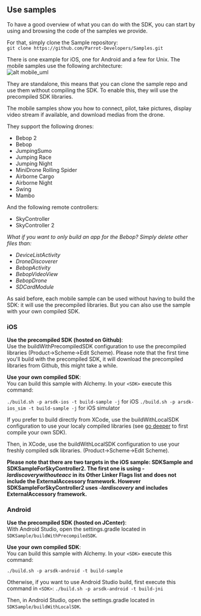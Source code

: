 ## Use samples

To have a good overview of what you can do with the SDK, you can start by using and browsing the code of the samples we provide. 

For that, simply clone the Sample repository:<br/>
`git clone https://github.com/Parrot-Developers/Samples.git`

There is one example for iOS, one for Android and a few for Unix. 
The mobile samples use the following architecture:<br/> 
![alt mobile_uml](https://raw.githubusercontent.com/Parrot-Developers/Samples/master/Android/uml/mobile_uml_classes.png)

They are standalone, this means that you can clone the sample repo and use them without compiling the SDK. To enable this, they will use the precompiled SDK libraries.

The mobile samples show you how to connect, pilot, take pictures, display video stream if available, and download medias from the drone.

They support the following drones:

* Bebop 2
* Bebop 
* JumpingSumo 
* Jumping Race
* Jumping Night
* MiniDrone Rolling Spider
* Airborne Cargo
* Airborne Night
* Swing
* Mambo

And the following remote controllers:

* SkyController
* SkyController 2

*What if you want to only build an app for the Bebop?
Simply delete other files than:*

* *DeviceListActivity*
* *DroneDiscoverer*
* *BebopActivity*
* *BebopVideoView*
* *BebopDrone*
* *SDCardModule*

As said before, each mobile sample can be used without having to build the SDK: it will use the precompiled libraries. But you can also use the sample with your own compiled SDK.

### iOS

**Use the precompiled SDK (hosted on Github)**:<br/>
Use the buildWithPrecompiledSDK configuration to use the precompiled libraries (Product->Scheme->Edit Scheme).
Please note that the first time you'll build with the precompiled SDK, it will download the precompiled libraries from Github, this might take a while.

**Use your own compiled SDK**:<br/>
You can build this sample with Alchemy. In your `<SDK>` execute this command:

`./build.sh -p arsdk-ios -t build-sample -j` for iOS
`./build.sh -p arsdk-ios_sim -t build-sample -j` for iOS simulator

If you prefer to build directly from XCode, use the buildWithLocalSDK configuration to use your localy compiled libraries (see [go deeper](#go-deeper) to first compile your own SDK). 

Then, in XCode, use the buildWithLocalSDK configuration to use your freshly compiled sdk  libraries. (Product->Scheme->Edit Scheme).

**Please note that there are two targets in the iOS sample: SDKSample and SDKSampleForSkyController2. The first one is using *-lardiscoverywithouteacc* in its Other Linker Flags list and does not include the ExternalAccessory framework. However SDKSampleForSkyController2 uses *-lardiscovery* and includes ExternalAccessory framework.**


### Android

**Use the precompiled SDK (hosted on JCenter)**:<br/>
With Android Studio, open the settings.gradle located in `SDKSample/buildWithPrecompiledSDK`. 

**Use your own compiled SDK**:<br/>
You can build this sample with Alchemy. In your `<SDK>` execute this command:

`./build.sh -p arsdk-android -t build-sample`

Otherwise, if you want to use Android Studio build, first execute this command in `<SDK>`:
`./build.sh -p arsdk-android -t build-jni`

Then, in Android Studio, open the settings.gradle located in `SDKSample/buildWithLocalSDK`.
